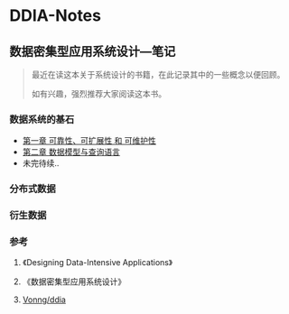 # DDIA-Notes

## 数据密集型应用系统设计—笔记

> 最近在读这本关于系统设计的书籍，在此记录其中的一些概念以便回顾。
>
> 如有兴趣，强烈推荐大家阅读这本书。



### 数据系统的基石

- [第一章  可靠性、可扩展性 和 可维护性](notes/ch1.md)
- [第二章  数据模型与查询语言](notes/ch2.md)
- 未完待续..



### 分布式数据



### 衍生数据











### 参考

1. 《Designing Data-Intensive Applications》
2. 《数据密集型应用系统设计》

2. [Vonng/ddia](https://github.com/Vonng/ddia)

